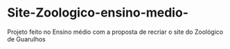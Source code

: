 # Site-Zoologico-ensino-medio-
Projeto feito no Ensino médio com a proposta de recriar o site do Zoológico de Guarulhos
